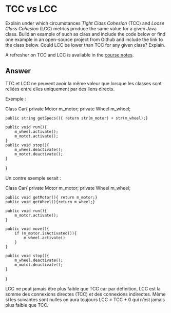 # TCC *vs* LCC

Explain under which circumstances *Tight Class Cohesion* (TCC) and *Loose Class Cohesion* (LCC) metrics produce the same value for a given Java class. Build an example of such as class and include the code below or find one example in an open-source project from Github and include the link to the class below. Could LCC be lower than TCC for any given class? Explain.

A refresher on TCC and LCC is available in the [course notes](https://oscarlvp.github.io/vandv-classes/#cohesion-graph).

## Answer

TTC et LCC ne peuvent avoir la même valeur que lorsque les classes sont reliées entre elles uniquement par des liens directs.

Exemple :

Class Car{
	private Motor m_motor;
	private Wheel m_wheel;

	public string getSpecs(){ return str(m_motor) + str(m_wheel);}

	public void run(){
		m_wheel.activate();
		m_motot.activate();
	}
	public void stop(){
		m_wheel.deactivate();
		m_motot.deactivate();		
	}
}

Un contre exemple serait :

Class Car{
	private Motor m_motor;
	private Wheel m_wheel;

	public void getMotor(){ return m_motor;}
	public void getWheel(){return m_wheel;}

	public void run(){
		m_motor.activate();
	}

	public void move(){
		if (m_motor.isActivated()){
			m wheel.activate()
		}
	}

	public void stop(){
		m_wheel.deactivate();
		m_motot.deactivate();		
	}
}


LCC ne peut jamais être plus faible que TCC car par définition, LCC est la somme des connexions directes (TCC) et des connexions indirectes. Même si les suivantes sont nulles on aura toujours LCC = TCC + 0 qui n’est jamais plus faible que TCC.